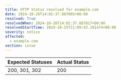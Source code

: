 ```yaml
---
title: HTTP Status resolved for example.com
date: 2024-10-26T14:02:37.887005+00:00
resolved: True
resolvedWhen: 2024-10-26T14:02:37.887017+00:00
resolvedStartTime: 2024-10-25T21:09:43.191474+00:00
severity: notice
affected:
  - example.com
section: issue
---
```


| Expected Statuses | Actual Status  |
|-------------------|----------------|
| 200, 301, 302 | 200 |
